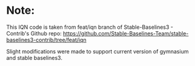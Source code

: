 # Note: 
This IQN code is taken from feat/iqn branch of Stable-Baselines3 - Contrib's Github repo:
https://github.com/Stable-Baselines-Team/stable-baselines3-contrib/tree/feat/iqn

Slight modifications were made to support current version of gymnasium and stable baselines3.
